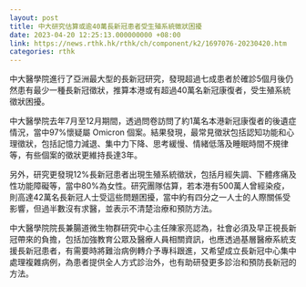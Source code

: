 ```yaml
---
layout: post
title: 中大研究估算或逾40萬長新冠患者受生殖系統徵狀困擾
date: 2023-04-20 12:25:13.000000000 +08:00
link: https://news.rthk.hk/rthk/ch/component/k2/1697076-20230420.htm
categories: rthk
---
```


中大醫學院進行了亞洲最大型的長新冠研究，發現超過七成患者於確診5個月後仍然患有最少一種長新冠徵狀，推算本港或有超過40萬名新冠康復者，受生殖系統徵狀困擾。

中大醫學院去年7月至12月期間，透過問卷訪問了約1萬名本港新冠康復者的後遺症情況，當中97%懷疑屬 Omicron 個案。結果發現，最常見徵狀包括認知功能和心理徵狀，包括記憶力減退、集中力下降、思考緩慢、情緒低落及睡眠時間不規律等，有些個案的徵狀更維持長達3年。

另外，研究更發現12%長新冠患者出現生殖系統徵狀，包括月經失調、下體疼痛及性功能障礙等，當中80%為女性。研究團隊估算，若本港有500萬人曾經染疫，則高達42萬名長新冠人士受這些問題困擾，當中約有四分之一人士的人際關係受影響，但過半數沒有求醫，並表示不清楚治療和預防方法。

中大醫學院院長兼腸道微生物群研究中心主任陳家亮認為，社會必須及早正視長新冠帶來的負擔，包括加強教育公眾及醫療人員相關資訊，也應透過基層醫療系統支援長新冠患者，有需要時將難治病例轉介予專科跟進，又希望成立長新冠中心集中處理複雜病例，為患者提供全人方式診治外，也有助研發更多診治和預防長新冠的方法。
